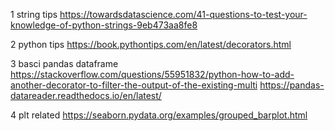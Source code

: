1 string tips
https://towardsdatascience.com/41-questions-to-test-your-knowledge-of-python-strings-9eb473aa8fe8

2 python tips
https://book.pythontips.com/en/latest/decorators.html

3 basci pandas dataframe
https://stackoverflow.com/questions/55951832/python-how-to-add-another-decorator-to-filter-the-output-of-the-existing-multi
https://pandas-datareader.readthedocs.io/en/latest/

4 plt related
https://seaborn.pydata.org/examples/grouped_barplot.html

